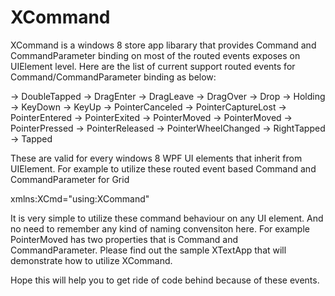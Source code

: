 XCommand
========
XCommand is a windows 8 store app libarary that provides Command and CommandParameter binding on most of the routed events
exposes on UIElement level. Here are the list of current support routed events for Command/CommandParameter binding as below:

-> DoubleTapped
-> DragEnter
-> DragLeave
-> DragOver
-> Drop
-> Holding
-> KeyDown
-> KeyUp
-> PointerCanceled
-> PointerCaptureLost
-> PointerEntered
-> PointerExited
-> PointerMoved
-> PointerMoved
-> PointerPressed
-> PointerReleased
-> PointerWheelChanged
-> RightTapped
-> Tapped

These are valid for every windows 8 WPF UI elements that inherit from UIElement.
For example to utilize these routed event based Command and CommandParameter for Grid

xmlns:XCmd="using:XCommand"

<Grid Grid.Column="1" Background="{Binding BgColor, Mode=TwoWay}"
                  XCmd:PointerMoved.Command="{Binding GridPointerMovedCommand}" 
                  XCmd:PointerMoved.CommandParameter="{Binding ElementName=XTextBlock, Path=Text}"
                  XCmd:PointerPressed.Command="{Binding GridPointerPressedCommand}"
                  XCmd:PointerPressed.CommandParameter="{Binding ElementName=XTextBlock, Path=Text}"
                  >
</Grid>

It is very simple to utilize these command behaviour on any UI element. And no need to remember any kind of naming
convensiton here. For example PointerMoved has two properties that is Command and CommandParameter.
Please find out the sample XTextApp that will demonstrate how to utilize XCommand. 

Hope this will help you to get ride of code behind because of these events.
